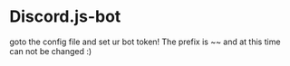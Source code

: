 # Discord.js-bot

goto the config file and set ur bot token!
The prefix is ~~ and at this time can not be changed :)
